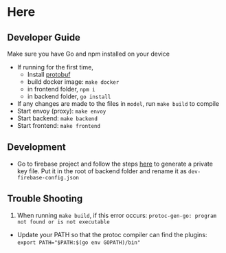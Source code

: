 # Here

## Developer Guide
Make sure you have Go and npm installed on your device

- If running for the first time, 
    - Install [protobuf](http://google.github.io/proto-lens/installing-protoc.html)
    - build docker image: `make docker`
    - in frontend folder, `npm i`
    - in backend folder, `go install`
- If any changes are made to the files in `model`, run `make build` to compile
- Start envoy (proxy): `make envoy`
- Start backend: `make backend`
- Start frontend: `make frontend`

## Development
- Go to firebase project and follow the steps [here](https://firebase.google.com/docs/admin/setup#initialize-sdk) to generate a private key file. Put it in the root of backend folder and rename it as `dev-firebase-config.json`

## Trouble Shooting
1. When running `make build`, if this error occurs: `protoc-gen-go: program not found or is not executable`
- Update your PATH so that the protoc compiler can find the plugins: `export PATH="$PATH:$(go env GOPATH)/bin"`